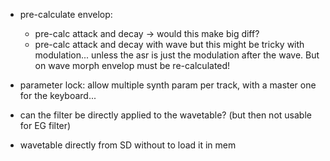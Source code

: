 - pre-calculate envelop: 
    - pre-calc attack and decay -> would this make big diff?
    - pre-calc attack and decay with wave but this might be tricky with modulation... unless the asr is just the modulation after the wave. But on wave morph envelop must be re-calculated!
- parameter lock: allow multiple synth param per track, with a master one for the keyboard...

- can the filter be directly applied to the wavetable? (but then not usable for EG filter)

- wavetable directly from SD without to load it in mem
